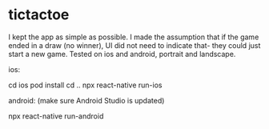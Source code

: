 # tictactoe

I kept the app as simple as possible. I made the assumption that if the game ended in a draw (no winner), UI did not need to indicate that- they could just start a new game. Tested on ios and android, portrait and landscape.

ios:

cd ios
pod install
cd ..
npx react-native run-ios

android: (make sure Android Studio is updated)

npx react-native run-android

